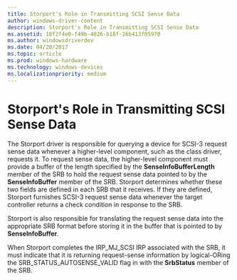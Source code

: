 ```yaml
---
title: Storport's Role in Transmitting SCSI Sense Data
author: windows-driver-content
description: Storport's Role in Transmitting SCSI Sense Data
ms.assetid: 18f2f4e0-f49b-4026-b18f-26b413f05970
ms.author: windowsdriverdev
ms.date: 04/20/2017
ms.topic: article
ms.prod: windows-hardware
ms.technology: windows-devices
ms.localizationpriority: medium
---
```


# Storport's Role in Transmitting SCSI Sense Data


The Storport driver is responsible for querying a device for SCSI-3 request sense data whenever a higher-level component, such as the class driver, requests it. To request sense data, the higher-level component must provide a buffer of the length specified by the **SenseInfoBufferLength** member of the SRB to hold the request sense data pointed to by the **SenseInfoBuffer** member of the SRB. Storport determines whether these two fields are defined in each SRB that it receives. If they are defined, Storport furnishes SCSI-3 request sense data whenever the target controller returns a check condition in response to the SRB.

Storport is also responsible for translating the request sense data into the appropriate SRB format before storing it in the buffer that is pointed to by **SenseInfoBuffer**.

When Storport completes the IRP\_MJ\_SCSI IRP associated with the SRB, it must indicate that it is returning request-sense information by logical-ORing the SRB\_STATUS\_AUTOSENSE\_VALID flag in with the **SrbStatus** member of the SRB.

 

 




